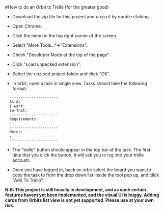#How to do an Orbit to Trello (for the greater good)


- Download the zip file for this project and unzip it by double clicking.
			
- Open Chrome.
				
+ Click the menu in the top right corner of the screen.

+ Select "More Tools..."->"Extensions".

+ Check "Developer Mode at the top of the page".

+ Click "Load unpacked extension". 

+ Select the unziped project folder and click "OK".

+ In orbit, open a task in single view. Tasks should take the following format:
```
  ----------------------
  As A:
  I want:
  So That:
  ----------------------
  Requirements:
  -
  ----------------------
  Notes:
  - 
  ----------------------
  ```

+ The "trello" button should appear in the top bar of the task. The first time that you click the button, it will ask you to log into your trello account. 

+ Once you have logged in, back on orbit select the board you want to copy the task to from the drop down list inside the tool pop up, and click "Add To Trello".

**N.B: This project is still heavily in development, and as such certain features havent yet been implemented, and the visual UI is buggy. Adding cards from Orbits list view is not yet supported. Please use at your own risk.**

